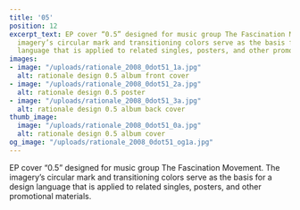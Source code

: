 ```yaml
---
title: '05'
position: 12
excerpt_text: EP cover “0.5” designed for music group The Fascination Movement. The
  imagery’s circular mark and transitioning colors serve as the basis for a design
  language that is applied to related singles, posters, and other promotional materials.
images:
- image: "/uploads/rationale_2008_0dot51_1a.jpg"
  alt: rationale design 0.5 album front cover
- image: "/uploads/rationale_2008_0dot51_2a.jpg"
  alt: rationale design 0.5 poster
- image: "/uploads/rationale_2008_0dot51_3a.jpg"
  alt: rationale design 0.5 album back cover
thumb_image:
  image: "/uploads/rationale_2008_0dot51_0a.jpg"
  alt: rationale design 0.5 album cover
og_image: "/uploads/rationale_2008_0dot51_og1a.jpg"
---
```


EP cover “0.5” designed for music group The Fascination Movement. The imagery’s circular mark and transitioning colors serve as the basis for a design language that is applied to related singles, posters, and other promotional materials.